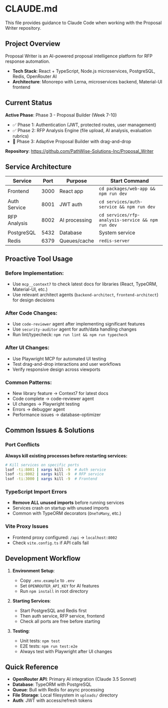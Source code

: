 # CLAUDE.md

This file provides guidance to Claude Code when working with the Proposal Writer repository.

## Project Overview

Proposal Writer is an AI-powered proposal intelligence platform for RFP response automation.
- **Tech Stack**: React + TypeScript, Node.js microservices, PostgreSQL, Redis, OpenRouter AI
- **Architecture**: Monorepo with Lerna, microservices backend, Material-UI frontend

## Current Status

**Active Phase**: Phase 3 - Proposal Builder (Week 7-10)
- ✅ Phase 1: Authentication (JWT, protected routes, user management)
- ✅ Phase 2: RFP Analysis Engine (file upload, AI analysis, evaluation rubrics)
- 🔄 Phase 3: Adaptive Proposal Builder with drag-and-drop

**Repository**: https://github.com/PathWise-Solutions-Inc/Proposal_Writer

## Service Architecture

| Service | Port | Purpose | Start Command |
|---------|------|---------|---------------|
| Frontend | 3000 | React app | `cd packages/web-app && npm run dev` |
| Auth Service | 8001 | JWT auth | `cd services/auth-service && npm run dev` |
| RFP Analysis | 8002 | AI processing | `cd services/rfp-analysis-service && npm run dev` |
| PostgreSQL | 5432 | Database | System service |
| Redis | 6379 | Queues/cache | `redis-server` |

## Proactive Tool Usage

### Before Implementation:
- Use `mcp__context7` to check latest docs for libraries (React, TypeORM, Material-UI, etc.)
- Use relevant architect agents (`backend-architect`, `frontend-architect`) for design decisions

### After Code Changes:
- Use `code-reviewer` agent after implementing significant features
- Use `security-auditor` agent for auth/data handling changes
- Run lint/typecheck: `npm run lint && npm run typecheck`

### After UI Changes:
- Use Playwright MCP for automated UI testing
- Test drag-and-drop interactions and user workflows
- Verify responsive design across viewports

### Common Patterns:
- New library feature → Context7 for latest docs
- Code complete → code-reviewer agent
- UI changes → Playwright testing
- Errors → debugger agent
- Performance issues → database-optimizer

## Common Issues & Solutions

### Port Conflicts
**Always kill existing processes before restarting services:**
```bash
# Kill services on specific ports
lsof -ti:8001 | xargs kill -9  # Auth service
lsof -ti:8002 | xargs kill -9  # RFP service
lsof -ti:3000 | xargs kill -9  # Frontend
```

### TypeScript Import Errors
- **Remove ALL unused imports** before running services
- Services crash on startup with unused imports
- Common with TypeORM decorators (`OneToMany`, etc.)

### Vite Proxy Issues
- Frontend proxy configured: `/api` → `localhost:8002`
- Check `vite.config.ts` if API calls fail

## Development Workflow

1. **Environment Setup**:
   - Copy `.env.example` to `.env`
   - Set `OPENROUTER_API_KEY` for AI features
   - Run `npm install` in root directory

2. **Starting Services**:
   - Start PostgreSQL and Redis first
   - Then auth service, RFP service, frontend
   - Check all ports are free before starting

3. **Testing**:
   - Unit tests: `npm test`
   - E2E tests: `npm run test:e2e`
   - Always test with Playwright after UI changes

## Quick Reference

- **OpenRouter API**: Primary AI integration (Claude 3.5 Sonnet)
- **Database**: TypeORM with PostgreSQL
- **Queue**: Bull with Redis for async processing
- **File Storage**: Local filesystem in `uploads/` directory
- **Auth**: JWT with access/refresh tokens